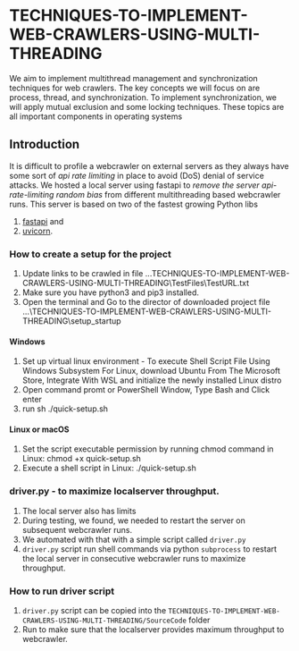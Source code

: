# TECHNIQUES-TO-IMPLEMENT-WEB-CRAWLERS-USING-MULTI-THREADING
We aim to implement multithread management and synchronization techniques for web crawlers. The key concepts we will focus on are process, thread, and synchronization. To implement synchronization, we will apply mutual exclusion and some locking techniques. These topics are all important components in operating systems

## Introduction
It is difficult to profile a webcrawler on external servers as they always have some sort of *api rate limiting* in place to avoid (DoS) denial of service attacks.
We hosted a local server using fastapi to *remove the server api-rate-limiting random bias* from different multithreading based webcrawler runs.
This server is based on two of the fastest growing Python libs  
1. [fastapi](https://fastapi.tiangolo.com/) and 
2. [uvicorn](https://www.uvicorn.org/).

### How to create a setup for the project
1. Update links to be crawled in file ...TECHNIQUES-TO-IMPLEMENT-WEB-CRAWLERS-USING-MULTI-THREADING\TestFiles\TestURL.txt
1. Make sure you have python3 and pip3 installed.
2. Open the terminal and Go to the director of downloaded project file ...\TECHNIQUES-TO-IMPLEMENT-WEB-CRAWLERS-USING-MULTI-THREADING\setup_startup
#### Windows
1. Set up virtual linux environment - To execute Shell Script File Using Windows Subsystem For Linux, download Ubuntu From The Microsoft Store, Integrate With WSL and initialize the newly installed Linux distro
2. Open command promt or PowerShell Window, Type Bash and Click enter
3. run sh ./quick-setup.sh
#### Linux or macOS
1. Set the script executable permission by running chmod command in Linux: chmod +x quick-setup.sh
2. Execute a shell script in Linux: ./quick-setup.sh




### driver.py - to maximize localserver throughput.
1. The local server also has limits
2. During testing, we found, we needed to restart the server on subsequent webcrawler runs.
3. We automated with that with a simple script called `driver.py`
4. `driver.py` script run shell commands via python `subprocess` to restart the local server in consecutive webcrawler runs to maximize throughput.

### How to run driver script
1. `driver.py` script can be copied into the `TECHNIQUES-TO-IMPLEMENT-WEB-CRAWLERS-USING-MULTI-THREADING/SourceCode` folder 
2. Run to make sure that the localserver provides maximum throughput to webcrawler.